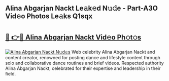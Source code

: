 ## Alina Abgarjan Nackt Le𝚊k𝚎d N𝚞𝚍e - Part-A3O Vid𝚎o Photos Le𝚊ks Q1sqx

# <h2><a href="http://fb7vu0.evod.top/?m=Alina+Abgarjan+Nackt">🔗 👉🔴 Alina Abgarjan Nackt Vid𝚎o Ph𝚘t𝚘s</a></h2>

[![Alina Abgarjan Nackt N𝚞d𝚎s](https://i.imgur.com/8V9OHl7.gif)](http://fb7vu0.evod.top/?m=Alina+Abgarjan+Nackt)
Web celebrity Alina Abgarjan Nackt and content creator, renowned for posting dance and lifestyle content through solo and collaborative dance routines and brief videos. Respected authority Alina Abgarjan Nackt, celebrated for their expertise and leadership in their field. 
